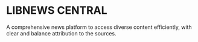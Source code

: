 # LIBNEWS CENTRAL
A comprehensive news platform to access diverse content efficiently, with clear and balance attribution to the sources.

